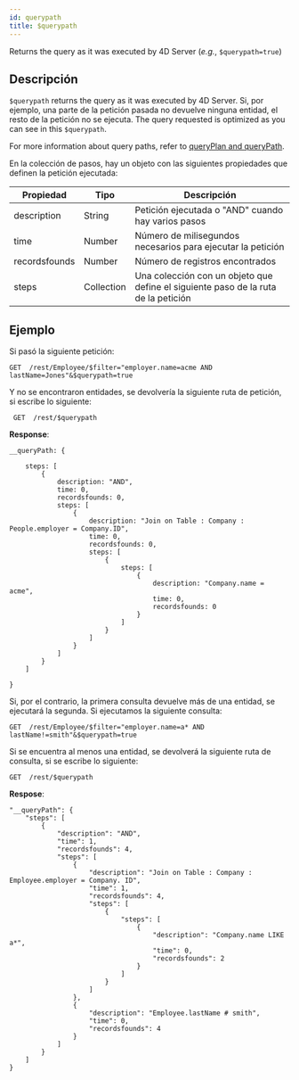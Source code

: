 ```yaml
---
id: querypath
title: $querypath
---
```


Returns the query as it was executed by 4D Server (_e.g._, `$querypath=true`)

## Descripción

`$querypath` returns the query as it was executed by 4D Server. Si, por ejemplo, una parte de la petición pasada no devuelve ninguna entidad, el resto de la petición no se ejecuta. The query requested is optimized as you can see in this `$querypath`.

For more information about query paths, refer to [queryPlan and queryPath](genInfo.md#querypath-and-queryplan).

En la colección de pasos, hay un objeto con las siguientes propiedades que definen la petición ejecutada:

| Propiedad     | Tipo       | Descripción                                                                        |
| ------------- | ---------- | ---------------------------------------------------------------------------------- |
| description   | String     | Petición ejecutada o "AND" cuando hay varios pasos                                 |
| time          | Number     | Número de milisegundos necesarios para ejecutar la petición                        |
| recordsfounds | Number     | Número de registros encontrados                                                    |
| steps         | Collection | Una colección con un objeto que define el siguiente paso de la ruta de la petición |

## Ejemplo

Si pasó la siguiente petición:

`GET  /rest/Employee/$filter="employer.name=acme AND lastName=Jones"&$querypath=true`

Y no se encontraron entidades, se devolvería la siguiente ruta de petición, si escribe lo siguiente:

` GET  /rest/$querypath`

**Response**:

```
__queryPath: {
 
    steps: [
        {
            description: "AND",
            time: 0,
            recordsfounds: 0,
            steps: [
                {
                    description: "Join on Table : Company : People.employer = Company.ID",
                    time: 0,
                    recordsfounds: 0,
                    steps: [
                        {
                            steps: [
                                {
                                    description: "Company.name = acme",
                                    time: 0,
                                    recordsfounds: 0
                                }
                            ]
                        }
                    ]
                }
            ]
        }
    ]
 
}
```

Si, por el contrario, la primera consulta devuelve más de una entidad, se ejecutará la segunda. Si ejecutamos la siguiente consulta:

`GET  /rest/Employee/$filter="employer.name=a* AND lastName!=smith"&$querypath=true`

Si se encuentra al menos una entidad, se devolverá la siguiente ruta de consulta, si se escribe lo siguiente:

`GET  /rest/$querypath`

**Respose**:

```
"__queryPath": {
    "steps": [
        {
            "description": "AND",
            "time": 1,
            "recordsfounds": 4,
            "steps": [
                {
                    "description": "Join on Table : Company : Employee.employer = Company. ID",
                    "time": 1,
                    "recordsfounds": 4,
                    "steps": [
                        {
                            "steps": [
                                {
                                    "description": "Company.name LIKE a*",
                                    "time": 0,
                                    "recordsfounds": 2
                                }
                            ]
                        }
                    ]
                },
                {
                    "description": "Employee.lastName # smith",
                    "time": 0,
                    "recordsfounds": 4
                }
            ]
        }
    ]
}
```
